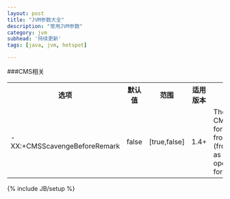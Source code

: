 ```yaml
---
layout: post
title: "JVM参数大全"
description: "常用JVM参数"
category: jvm
subhead: '持续更新'
tags: [java, jvm, hotspot]

---
```


###CMS相关
<table class="table table-bordered table-striped table-condensed">
   <tr>
      <th>选项</th>
      <th>默认值</th>
      <th>范围</th>
      <th>适用版本</th>
      <th>备注</th>
   </tr>
   <tr>
      <td>-XX:+CMSScavengeBeforeRemark</td>
      <td>false</td>
      <td>[true,false]</td>
      <td>1.4+</td>
      <td>The CMSScavengeBeforeRemark forces scavenge invocation from the CMS-remark phase (from within the VM thread as the CMS-remark operation is executed in the foreground collector).</td>
   </tr>
</table>


{% include JB/setup %}
